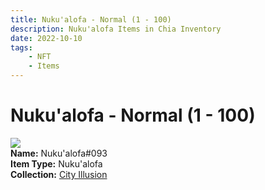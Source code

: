 ```yaml
---
title: Nuku'alofa - Normal (1 - 100)
description: Nuku'alofa Items in Chia Inventory
date: 2022-10-10
tags:
    - NFT
    - Items
---
```


# Nuku'alofa - Normal (1 - 100)
<div class="item_thumbnail">
<img loading="lazy" src="https://b6n5xlvigydrdw5nxe6h7kfo6hvq3hlrjaqf3ob2mkxsi5c7edcq.arweave.net/D5vbrqg2BxHbrbk8f6iu8esNnXFIIF24OmKvJHRfIMU"><br/>
<div><strong>Name:</strong> Nuku'alofa#093</div>
<div><strong>Item Type:</strong> Nuku'alofa</div>
<div><strong>Collection:</strong> <a href="https://www.spacescan.io/xch/nft/collection/col1lend2dcn558km4wcwta4xnkfv3xpcmlp9kyt0m909emvfxechlyqdl5ndg">City Illusion</a></div>
</div>

